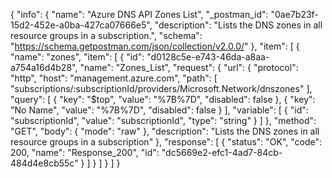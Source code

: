 {
  "info": {
    "name": "Azure DNS API Zones List",
    "_postman_id": "0ae7b23f-15d2-452e-a0ba-427ca07666e5",
    "description": "Lists the DNS zones in all resource groups in a subscription.",
    "schema": "https://schema.getpostman.com/json/collection/v2.0.0/"
  },
  "item": [
    {
      "name": "zones",
      "item": [
        {
          "id": "d0128c5e-e743-46da-a8aa-a754a16d4b28",
          "name": "Zones_List",
          "request": {
            "url": {
              "protocol": "http",
              "host": "management.azure.com",
              "path": [
                "subscriptions/:subscriptionId/providers/Microsoft.Network/dnszones"
              ],
              "query": [
                {
                  "key": "$top",
                  "value": "%7B%7D",
                  "disabled": false
                },
                {
                  "key": "No Name",
                  "value": "%7B%7D",
                  "disabled": false
                }
              ],
              "variable": [
                {
                  "id": "subscriptionId",
                  "value": "subscriptionId",
                  "type": "string"
                }
              ]
            },
            "method": "GET",
            "body": {
              "mode": "raw"
            },
            "description": "Lists the DNS zones in all resource groups in a subscription"
          },
          "response": [
            {
              "status": "OK",
              "code": 200,
              "name": "Response_200",
              "id": "dc5669e2-efc1-4ad7-84cb-484d4e8cb55c"
            }
          ]
        }
      ]
    }
  ]
}